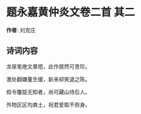 # 题永嘉黄仲炎文卷二首  其二

**作者**: 刘克庄

## 诗词内容

龙泉笔绝文章熄，此作居然可贵珍。

激处翻嫌董生缓，新来却笑退之陈。

假令覆瓿无知者，尚可藏山待后人。

外物区区均粪土，祝君爱取不赀身。

